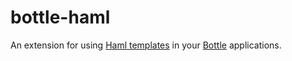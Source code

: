 # bottle-haml

An extension for using [Haml templates](http://haml.info/) in your [Bottle](http://bottlepy.org) applications.